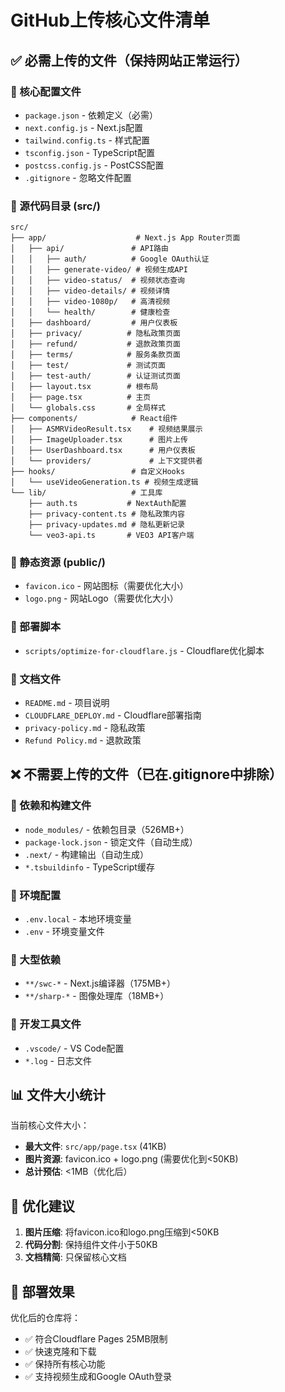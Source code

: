 # GitHub上传核心文件清单

## ✅ 必需上传的文件（保持网站正常运行）

### 📁 核心配置文件
- `package.json` - 依赖定义（必需）
- `next.config.js` - Next.js配置
- `tailwind.config.ts` - 样式配置
- `tsconfig.json` - TypeScript配置
- `postcss.config.js` - PostCSS配置
- `.gitignore` - 忽略文件配置

### 📁 源代码目录 (src/)
```
src/
├── app/                    # Next.js App Router页面
│   ├── api/               # API路由
│   │   ├── auth/          # Google OAuth认证
│   │   ├── generate-video/ # 视频生成API
│   │   ├── video-status/  # 视频状态查询
│   │   ├── video-details/ # 视频详情
│   │   ├── video-1080p/   # 高清视频
│   │   └── health/        # 健康检查
│   ├── dashboard/         # 用户仪表板
│   ├── privacy/          # 隐私政策页面
│   ├── refund/           # 退款政策页面
│   ├── terms/            # 服务条款页面
│   ├── test/             # 测试页面
│   ├── test-auth/        # 认证测试页面
│   ├── layout.tsx        # 根布局
│   ├── page.tsx          # 主页
│   └── globals.css       # 全局样式
├── components/            # React组件
│   ├── ASMRVideoResult.tsx    # 视频结果展示
│   ├── ImageUploader.tsx      # 图片上传
│   ├── UserDashboard.tsx      # 用户仪表板
│   └── providers/             # 上下文提供者
├── hooks/                 # 自定义Hooks
│   └── useVideoGeneration.ts # 视频生成逻辑
└── lib/                   # 工具库
    ├── auth.ts           # NextAuth配置
    ├── privacy-content.ts # 隐私政策内容
    ├── privacy-updates.md # 隐私更新记录
    └── veo3-api.ts       # VEO3 API客户端
```

### 📁 静态资源 (public/)
- `favicon.ico` - 网站图标（需要优化大小）
- `logo.png` - 网站Logo（需要优化大小）

### 📁 部署脚本
- `scripts/optimize-for-cloudflare.js` - Cloudflare优化脚本

### 📁 文档文件
- `README.md` - 项目说明
- `CLOUDFLARE_DEPLOY.md` - Cloudflare部署指南
- `privacy-policy.md` - 隐私政策
- `Refund Policy.md` - 退款政策

## ❌ 不需要上传的文件（已在.gitignore中排除）

### 🚫 依赖和构建文件
- `node_modules/` - 依赖包目录（526MB+）
- `package-lock.json` - 锁定文件（自动生成）
- `.next/` - 构建输出（自动生成）
- `*.tsbuildinfo` - TypeScript缓存

### 🚫 环境配置
- `.env.local` - 本地环境变量
- `.env` - 环境变量文件

### 🚫 大型依赖
- `**/swc-*` - Next.js编译器（175MB+）
- `**/sharp-*` - 图像处理库（18MB+）

### 🚫 开发工具文件
- `.vscode/` - VS Code配置
- `*.log` - 日志文件

## 📊 文件大小统计
当前核心文件大小：
- **最大文件**: `src/app/page.tsx` (41KB)
- **图片资源**: favicon.ico + logo.png (需要优化到<50KB)
- **总计预估**: <1MB（优化后）

## 🎯 优化建议
1. **图片压缩**: 将favicon.ico和logo.png压缩到<50KB
2. **代码分割**: 保持组件文件小于50KB
3. **文档精简**: 只保留核心文档

## 🚀 部署效果
优化后的仓库将：
- ✅ 符合Cloudflare Pages 25MB限制
- ✅ 快速克隆和下载
- ✅ 保持所有核心功能
- ✅ 支持视频生成和Google OAuth登录 